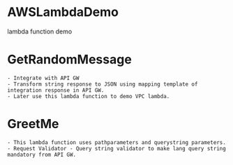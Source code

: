 # AWSLambdaDemo
lambda function demo

# GetRandomMessage
    - Integrate with API GW
    - Transform string response to JSON using mapping template of integration response in API GW.
    - Later use this lambda function to demo VPC lambda.

# GreetMe
    - This lambda function uses pathparameters and querystring parameters.
    - Request Validator - Query string validator to make lang query string mandatory from API GW.


